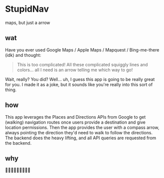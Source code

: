 # StupidNav

maps, but just a arrow

## wat

Have you ever used Google Maps / Apple Maps / Mapquest / Bing-me-there (idk) and thought:

> This is too complicated! All these complicated squiggly lines and colors... all I need is an arrow telling me which way to go!

Wait, really? You did?
Well... uh, I guess this app is going to be really great for you. I made it as a joke, but it sounds like you're really into this sort of thing.

## how

This app leverages the Places and Directions APIs from Google to get (walking) navigation routes once users provide a destination and give location permissions. Then the app provides the user with a compass arrow, always pointing the direction they'd need to walk to follow the directions. The backend does the heavy lifting, and all API queries are requested from the backend.

## why

🤔🤔🤔🤷‍♂️🤷‍♂️🤷‍♂️
